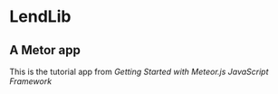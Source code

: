 # LendLib

## A Metor app

This is the tutorial app from *Getting Started with Meteor.js JavaScript Framework*